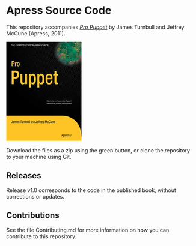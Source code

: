 # Apress Source Code

This repository accompanies [*Pro Puppet*](http://www.apress.com/9781430230571) by James Turnbull and Jeffrey  McCune (Apress, 2011).

![Cover image](9781430230571.jpg)

Download the files as a zip using the green button, or clone the repository to your machine using Git.

## Releases

Release v1.0 corresponds to the code in the published book, without corrections or updates.

## Contributions

See the file Contributing.md for more information on how you can contribute to this repository.
